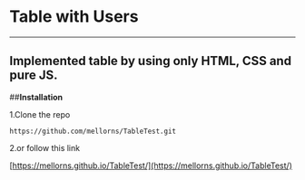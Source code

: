 # Table with Users
---
Implemented table by using only HTML, CSS and pure JS.
---
##__Installation__

1.Clone the repo
```
https://github.com/mellorns/TableTest.git
```
2.or follow this link

[https://mellorns.github.io/TableTest/](https://mellorns.github.io/TableTest/)

  
